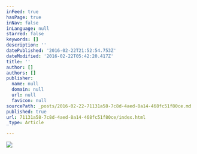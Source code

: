 ```yaml
---
inFeed: true
hasPage: true
inNav: false
inLanguage: null
starred: false
keywords: []
description: ''
datePublished: '2016-02-22T21:52:54.753Z'
dateModified: '2016-02-22T05:42:20.417Z'
title: ''
author: []
authors: []
publisher:
  name: null
  domain: null
  url: null
  favicon: null
sourcePath: _posts/2016-02-22-71131a58-7c8d-4aed-8a14-468fc51f80ce.md
published: true
url: 71131a58-7c8d-4aed-8a14-468fc51f80ce/index.html
_type: Article

---
```

![](https://the-grid-user-content.s3-us-west-2.amazonaws.com/c13d254d-dd7a-40d7-bb4c-1a9e546671dc.JPG)